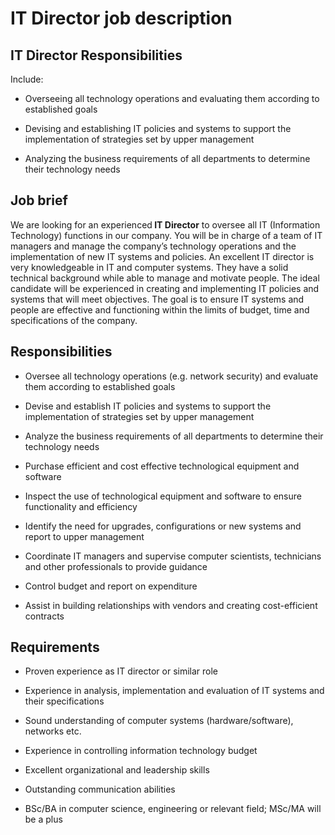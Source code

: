# IT Director job description


## IT Director Responsibilities

Include:

* Overseeing all technology operations and evaluating them according to established goals

* Devising and establishing IT policies and systems to support the implementation of strategies set by upper management

* Analyzing the business requirements of all departments to determine their technology needs


## Job brief

We are looking for an experienced<b> IT Director</b> to oversee all IT (Information Technology) functions in our company. You will be in charge of a team of IT managers and manage the company’s technology operations and the implementation of new IT systems and policies.
An excellent IT director is very knowledgeable in IT and computer systems. They have a solid technical background while able to manage and motivate people. The ideal candidate will be experienced in creating and implementing IT policies and systems that will meet objectives.
The goal is to ensure IT systems and people are effective and functioning within the limits of budget, time and specifications of the company.


## Responsibilities

* Oversee all technology operations (e.g. network security) and evaluate them according to established goals

* Devise and establish IT policies and systems to support the implementation of strategies set by upper management

* Analyze the business requirements of all departments to determine their technology needs

* Purchase efficient and cost effective technological equipment and software

* Inspect the use of technological equipment and software to ensure functionality and efficiency

* Identify the need for upgrades, configurations or new systems and report to upper management

* Coordinate IT managers and supervise computer scientists, technicians and other professionals to provide guidance

* Control budget and report on expenditure

* Assist in building relationships with vendors and creating cost-efficient contracts


## Requirements

* Proven experience as IT director or similar role

* Experience in analysis, implementation and evaluation of IT systems and their specifications

* Sound understanding of computer systems (hardware/software), networks etc.

* Experience in controlling information technology budget

* Excellent organizational and leadership skills

* Outstanding communication abilities

* BSc/BA in computer science, engineering or relevant field; MSc/MA will be a plus
